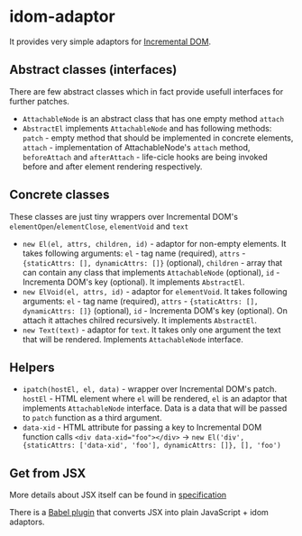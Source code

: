 # idom-adaptor
It provides very simple adaptors for [Incremental DOM](http://google.github.io/incremental-dom).

## Abstract classes (interfaces)
There are few abstract classes which in fact provide usefull interfaces for further patches.

* `AttachableNode` is an abstract class that has one empty method `attach`
* `AbstractEl` implements `AttachableNode` and has following methods: `patch` - empty method that should be implemented in concrete elements, `attach` - implementation of AttachableNode's `attach` method, `beforeAttach` and `afterAttach` - life-cicle hooks are being invoked before and after element rendering respectively.

## Concrete classes
These classes are just tiny wrappers over Incremental DOM's `elementOpen`/`elementClose`, `elementVoid` and `text`

* `new El(el, attrs, children, id)` - adaptor for non-empty elements. It takes following arguments: `el` - tag name (required), `attrs` - `{staticAttrs: [], dynamicAttrs: []}` (optional), `children` - array that can contain any class that implements `AttachableNode` (optional), `id` - Incrementa DOM's key (optional). It implements `AbstractEl`.
* `new ElVoid(el, attrs, id)` - adaptor for `elementVoid`. It takes following arguments: `el` - tag name (required), `attrs` - `{staticAttrs: [], dynamicAttrs: []}` (optional), `id` - Incrementa DOM's key (optional). On attach it attaches chilred recursively. It implements `AbstractEl`.
* `new Text(text)` - adaptor for `text`. It takes only one argument the text that will be rendered. Implements `AttachableNode` interface.

## Helpers
* `ipatch(hostEl, el, data)` - wrapper over Incremental DOM's patch. `hostEl` - HTML element where `el` will be rendered, `el` is an adaptor that implements `AttachableNode` interface. Data is a data that will be passed to `patch` function as a third argument.
* `data-xid` - HTML attribute for passing a key to Incremental DOM function calls `<div data-xid="foo"></div>` -> `new El('div', {staticAttrs: ['data-xid', 'foo'], dynamicAttrs: []}, [], 'foo')`

## Get from JSX
More details about JSX itself can be found in [specification](https://facebook.github.io/jsx/)

There is a [Babel plugin](https://github.com/AlexPikalov/babel-plugin-transform-idom-jsx) that converts JSX into plain JavaScript + idom adaptors.
